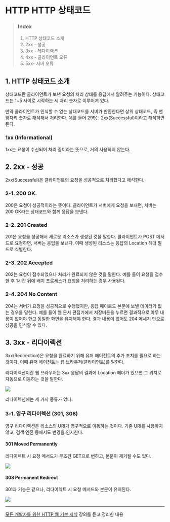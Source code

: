 # HTTP HTTP 상태코드

> ### Index
>
> 1. HTTP 상태코드 소개
> 2. 2xx - 성공
> 3. 3xx - 레다이렉션
> 4. 4xx - 클라이언트 오류
> 5. 5xx- 서버 오류

## 1. HTTP 상태코드 소개

상태코드란 클라이언트가 보낸 요청의 처리 상태를 응답에서 알려주는 기능이다. 상태코드는 1~5 사이로 시작하는 세 자리 숫자로 이루어져 있다.

만약 클라이언트가 인식할 수 없는 상태코드를 서버가 반환한다면 상위 상태코드, 즉 맨 앞자리 숫자로 해석해서 처리한다. 예를 들어 299는 2xx(Successful)이라고 해석하면 된다.

### 1xx (Informational)

1xx는 요청이 수신되어 처리 중이라는 뜻으로, 거의 사용되지 않는다.

## 2. 2xx - 성공

2xx(Successful)은 클라이언트의 요청을 성공적으로 처리했다고 해석한다.

### 2-1. 200 OK.

200은 요청이 성공적이라는 뜻이다. 클라이언트가 서버에게 요청을 보내면, 서버는 200 OK라는 상태코드와 함께 응답을 보낸다.

### 2-2. 201 Created

201은 요청을 성공해서 새로운 리소스가 생성된 것을 말한다. 클라이언트가 POST 메서드로 요청하면, 서버는 응답을 보낸다. 이때 생성된 리소스는 응답의 Location 헤더 필드로 식별한다.

### 2-3. 202 Accepted

202는 요청이 접수되었으나 처리가 완료되지 않은 것을 말한다. 예를 들어 요청을 접수한 후 1시간 뒤에 배치 프로세스가 요청을 처리하는 경우 사용된다.

### 2-4. 204 No Content

204는 서버가 요청을 성공적으로 수행했지만, 응답 페이로드 본문에 보낼 데이터가 없는 경우를 말한다. 예를 들어 웹 문서 편집기에서 저장버튼을 누르면 결과적으로 아무 내용이 없어야 한고 동일한 화면을 유지해야 한다. 결과 내용이 없어도 204 메세지 만으로 성공을 인식할 수 있다.

## 3. 3xx - 리다이렉션

3xx(Redirection)은 요청을 완료하기 위해 유저 에이전트의 추가 조치를 필요로 하는 것이다. 이때 유저 에이전트는 웹 브라우저(클라이언트)를 말한다.

리다이렉션이란 웹 브라우저는 3xx 응답의 결과에 Location 헤더가 있으면 그 위치로 자동으로 이동하는 것을 말한다.

![](https://velog.velcdn.com/images/yeonsubaek/post/ec1a1522-1393-4e56-99ee-7950948f386b/image.jpeg)

리다이렉션에는 세 가지 종류가 있다.

### 3-1. 영구 리다이렉션 (301, 308)

영구 리다이렉션은 리소스의 URI가 영구적으로 이동하는 것이다. 기존 URI를 사용하지 않고, 검색 엔진 등에서도 변경을 인지한다.

#### 301 Moved Permanently

리다이렉트 시 요청 메서드가 무조건 GET으로 변하고, 본문이 제거될 수도 있다.

![](https://velog.velcdn.com/images/yeonsubaek/post/ab62dcf7-254f-4dbe-9cdc-9eaceb2dff98/image.jpeg)

#### 308 Permanent Redirect

301과 기능은 같으나, 리다이렉트 시 요청 메서드와 본문이 유지된다.

![](https://velog.velcdn.com/images/yeonsubaek/post/87581728-393a-41fd-a685-22c0c77087fa/image.jpeg)

---

[모든 개발자를 위한 HTTP 웹 기본 지식](https://www.inflearn.com/course/http-%EC%9B%B9-%EB%84%A4%ED%8A%B8%EC%9B%8C%ED%81%AC) 강의를 듣고 정리한 내용
